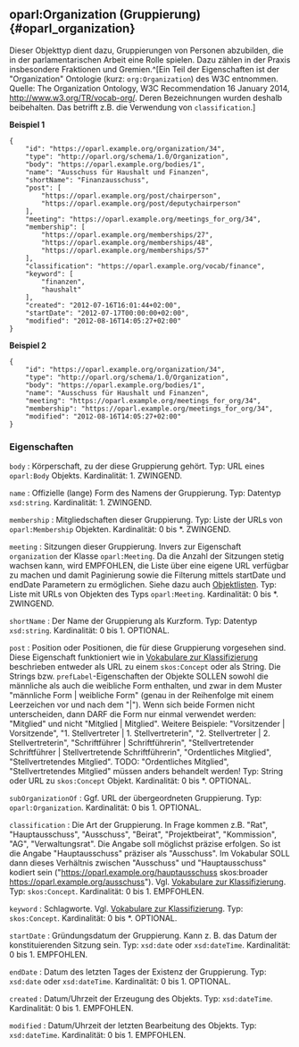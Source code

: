 oparl:Organization (Gruppierung)  {#oparl_organization}
--------------------------------

Dieser Objekttyp dient dazu, Gruppierungen von Personen abzubilden,
die in der parlamentarischen Arbeit eine Rolle spielen. Dazu zählen
in der Praxis insbesondere Fraktionen und Gremien.^[Ein Teil der 
Eigenschaften ist der "Organization" Ontologie (kurz: `org:Organization`)
des W3C entnommen. Quelle: The Organization Ontology, W3C Recommendation
16 January 2014, <http://www.w3.org/TR/vocab-org/>. Deren Bezeichnungen
wurden deshalb beibehalten. Das betrifft z.B. die Verwendung von
`classification`.]

**Beispiel 1**

~~~~~  {#organization_ex1 .json}
{
    "id": "https://oparl.example.org/organization/34",
    "type": "http://oparl.org/schema/1.0/Organization",
    "body": "https://oparl.example.org/bodies/1",
    "name": "Ausschuss für Haushalt und Finanzen",
    "shortName": "Finanzausschuss",
    "post": [
        "https://oparl.example.org/post/chairperson",
        "https://oparl.example.org/post/deputychairperson"
    ],
    "meeting": "https://oparl.example.org/meetings_for_org/34",
    "membership": [
        "https://oparl.example.org/memberships/27",
        "https://oparl.example.org/memberships/48",
        "https://oparl.example.org/memberships/57"
    ],
    "classification": "https://oparl.example.org/vocab/finance",
    "keyword": [
        "finanzen",
        "haushalt"
    ],
    "created": "2012-07-16T16:01:44+02:00",
    "startDate": "2012-07-17T00:00:00+02:00",
    "modified": "2012-08-16T14:05:27+02:00"
}
~~~~~

**Beispiel 2**

~~~~~  {#organization_ex1 .json}
{
    "id": "https://oparl.example.org/organization/34",
    "type": "http://oparl.org/schema/1.0/Organization",
    "body": "https://oparl.example.org/bodies/1",
    "name": "Ausschuss für Haushalt und Finanzen",
    "meeting": "https://oparl.example.org/meetings_for_org/34",
    "membership": "https://oparl.example.org/meetings_for_org/34",
    "modified": "2012-08-16T14:05:27+02:00"
}
~~~~~

### Eigenschaften ###

`body`
:   Körperschaft, zu der diese Gruppierung gehört.
    Typ: URL eines `oparl:Body` Objekts.
    Kardinalität: 1.
    ZWINGEND.

`name`
:   Offizielle (lange) Form des Namens der Gruppierung.
    Typ: Datentyp `xsd:string`.
    Kardinalität: 1.
    ZWINGEND.

`membership`
:   Mitgliedschaften dieser Gruppierung.
    Typ: Liste der URLs von `oparl:Membership` Objekten.
    Kardinalität: 0 bis *.
    ZWINGEND.

`meeting`
:   Sitzungen dieser Gruppierung. Invers zur
    Eigenschaft `organization` der Klasse `oparl:Meeting`. Da die Anzahl der
    Sitzungen stetig wachsen kann, wird EMPFOHLEN, die Liste über
    eine eigene URL verfügbar zu machen und damit Paginierung sowie die Filterung
    mittels startDate und endDate Parametern zu ermöglichen. Siehe dazu auch [Objektlisten](#objektlisten).
    Typ: Liste mit URLs von Objekten des Typs `oparl:Meeting`.
    Kardinalität: 0 bis *.
    ZWINGEND.

`shortName`
:   Der Name der Gruppierung als Kurzform.
    Typ: Datentyp `xsd:string`.
    Kardinalität: 0 bis 1.
    OPTIONAL.

`post`
:   Position oder Positionen, die für diese Gruppierung vorgesehen sind.
    Diese Eigenschaft funktioniert wie in 
    [Vokabulare zur Klassifizierung](#vokabulare_klassifizierung) beschrieben entweder
    als URL zu einem `skos:Concept` oder als String.
    Die Strings bzw. `prefLabel`-Eigenschaften der Objekte SOLLEN sowohl die männliche
    als auch die weibliche Form enthalten, und zwar in dem Muster
    "männliche Form | weibliche Form" (genau in der Reihenfolge mit einem 
    Leerzeichen vor und nach dem "|"). Wenn sich beide Formen nicht unterscheiden,
    dann DARF die Form nur einmal verwendet werden: "Mitglied" und nicht "Mitglied | Mitglied".
    Weitere Beispiele: "Vorsitzender | Vorsitzende", "1. Stellvertreter | 1. Stellvertreterin",
    "2. Stellvertreter | 2. Stellvertreterin", "Schriftführer | Schriftführerin",
    "Stellvertretender Schriftführer | Stellvertretende Schriftführerin",
    "Ordentliches Mitglied", "Stellvertretendes Mitglied".
    TODO: "Ordentliches Mitglied", "Stellvertretendes Mitglied" müssen anders behandelt werden!
    Typ: String oder URL zu `skos:Concept` Objekt.
    Kardinalität: 0 bis *.
    OPTIONAL.

`subOrganizationOf`
:   Ggf. URL der übergeordneten Gruppierung.
    Typ: `oparl:Organization`.
    Kardinalität: 0 bis 1.
    OPTIONAL.

`classification`
:   Die Art der Gruppierung. In Frage kommen z.B. "Rat", "Hauptausschuss", "Ausschuss",
    "Beirat", "Projektbeirat", "Kommission", "AG", "Verwaltungsrat". Die Angabe soll
    möglichst präzise erfolgen. So ist die Angabe "Hauptausschuss" präziser als
    "Ausschuss". Im Vokabular SOLL dann dieses Verhältnis zwischen "Ausschuss" und
    "Hauptausschuss" kodiert sein ("https://oparl.example.org/hauptausschuss skos:broader
    https://oparl.example.org/ausschuss"). Vgl. [Vokabulare zur Klassifizierung](#vokabulare_klassifizierung).
    Typ: `skos:Concept`.
    Kardinalität: 0 bis 1.
    EMPFOHLEN.
    
`keyword`
:   Schlagworte. Vgl. [Vokabulare zur Klassifizierung](#vokabulare_klassifizierung).
    Typ: `skos:Concept`.
    Kardinalität: 0 bis *.
    OPTIONAL.

`startDate`
:   Gründungsdatum der Gruppierung. Kann z. B. das Datum der konstituierenden
    Sitzung sein.
    Typ: `xsd:date` oder `xsd:dateTime`.
    Kardinalität: 0 bis 1.
    EMPFOHLEN.
    
`endDate`
:   Datum des letzten Tages der Existenz der Gruppierung.
    Typ: `xsd:date` oder `xsd:dateTime`.
    Kardinalität: 0 bis 1.
    OPTIONAL.

`created`
:   Datum/Uhrzeit der Erzeugung des Objekts.
    Typ: `xsd:dateTime`.
    Kardinalität: 0 bis 1.
    EMPFOHLEN.

`modified`
:   Datum/Uhrzeit der letzten Bearbeitung des Objekts.
    Typ: `xsd:dateTime`.
    Kardinalität: 0 bis 1.
    EMPFOHLEN.

